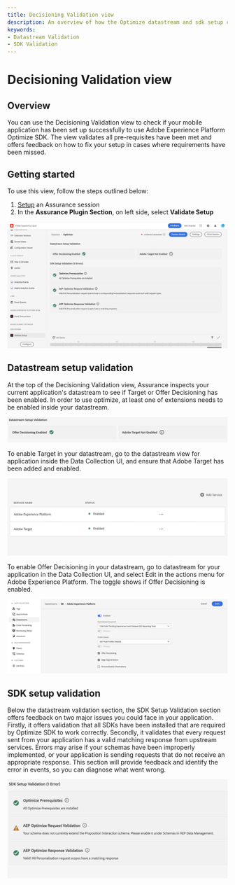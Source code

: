 ```yaml
---
title: Decisioning Validation view
description: An overview of how the Optimize datastream and sdk setup can be validated.
keywords:
- Datastream Validation
- SDK Validation
---
```


# Decisioning Validation view

## Overview

You can use the Decisioning Validation view to check if your mobile application has been set up successfully to use Adobe Experience Platform Optimize SDK. The view validates all pre-requisites have been met and offers feedback on how to fix your setup in cases where requirements have been missed.

## Getting started

To use this view, follow the steps outlined below:

1. [Setup](./assurance-setup.md) an Assurance session
2. In the **Assurance Plugin Section**, on left side, select **Validate Setup**

![Validate Setup](./assets/optimize-configuration-view/optimize-setup-view.png)

## Datastream setup validation

At the top of the Decisioning Validation view, Assurance inspects your current application's datastream to see if Target or Offer Decisioning has been enabled. In order to use optimize, at least one of extensions needs to be enabled inside your datastream.

![Validate Datastream Section](./assets/optimize-configuration-view/datastream-validation.png)

To enable Target in your datastream, go to the datastream view for application inside the Data Collection UI, and ensure that Adobe Target has been added and enabled.

![Enable Target Datastream](./assets/optimize-configuration-view/enable-target-datastream.png)

To enable Offer Decisioning in your datastream, go to datastream for your application in the Data Collection UI, and select Edit in the actions menu for Adobe Experience Platform. The toggle shows if Offer Decisioning is enabled.

![Enable Offer Decisioning Datastream](./assets/optimize-configuration-view/enable-offer-decisioning-datastream.png)

## SDK setup validation

Below the datastream validation section, the SDK Setup Validation section offers feedback on two major issues you could face in your application. Firstly, it offers validation that all SDKs have been installed that are required by Optimize SDK to work correctly. Secondly, it validates that every request sent from your application has a valid matching response from upstream services. Errors may arise if your schemas have been improperly implemented, or your application is sending requests that do not receive an appropriate response. This section will provide feedback and identify the error in events, so you can diagnose what went wrong.

![Enable Offer Decisioning Datastream](./assets/optimize-configuration-view/sdk-setup-validation.png)
